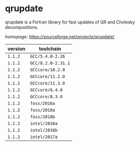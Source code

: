 # qrupdate

qrupdate is a Fortran library for fast updates of QR and Cholesky decompositions.

*homepage*: <https://sourceforge.net/projects/qrupdate/>

version | toolchain
--------|----------
``1.1.2`` | ``GCC/5.4.0-2.26``
``1.1.2`` | ``GCC/8.2.0-2.31.1``
``1.1.2`` | ``GCCcore/10.2.0``
``1.1.2`` | ``GCCcore/11.2.0``
``1.1.2`` | ``GCCcore/11.3.0``
``1.1.2`` | ``GCCcore/6.4.0``
``1.1.2`` | ``GCCcore/8.3.0``
``1.1.2`` | ``foss/2016a``
``1.1.2`` | ``foss/2018a``
``1.1.2`` | ``foss/2018b``
``1.1.2`` | ``intel/2016a``
``1.1.2`` | ``intel/2016b``
``1.1.2`` | ``intel/2017a``
